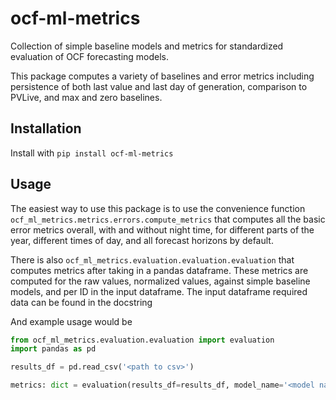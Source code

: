 # ocf-ml-metrics
Collection of simple baseline models and metrics for standardized evaluation of OCF forecasting models.

This package computes a variety of baselines and error metrics
including persistence of both last value and last day of generation,
comparison to PVLive, and max and zero baselines.

## Installation

Install with `pip install ocf-ml-metrics`

## Usage

The easiest way to use this package is to use the
convenience function `ocf_ml_metrics.metrics.errors.compute_metrics` that
computes all the basic error metrics overall, with and without night time,
for different parts of the year, different times of day, and all forecast
horizons by default.

There is also `ocf_ml_metrics.evaluation.evaluation.evaluation` that computes metrics after taking in a pandas
dataframe. These metrics are computed for the raw values, normalized values, against simple baseline models,
and per ID in the input dataframe. The input dataframe required data can be found in the docstring

And example usage would be

```python
from ocf_ml_metrics.evaluation.evaluation import evaluation
import pandas as pd

results_df = pd.read_csv('<path to csv>')

metrics: dict = evaluation(results_df=results_df, model_name='<model name>')
```
